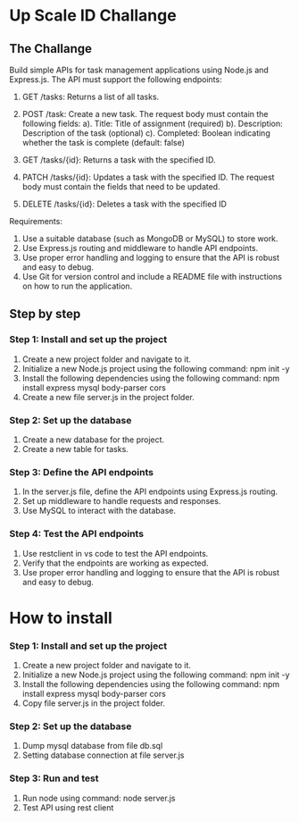 # Up Scale ID Challange

## The Challange
Build simple APIs for task management applications using Node.js and Express.js. The API must support the following endpoints:
1. GET /tasks: Returns a list of all tasks.

2. POST /task: Create a new task. The request body must contain the following fields:
a). Title: Title of assignment (required)
b). Description: Description of the task (optional)
c). Completed: Boolean indicating whether the task is complete (default: false)

3. GET /tasks/{id}: Returns a task with the specified ID.
4. PATCH /tasks/{id}: Updates a task with the specified ID. The request body must contain the fields that need to be updated.

5. DELETE /tasks/{id}: Deletes a task with the specified ID

Requirements:
1. Use a suitable database (such as MongoDB or MySQL) to store work.
2. Use Express.js routing and middleware to handle API endpoints.
3. Use proper error handling and logging to ensure that the API is robust and easy to debug.
4. Use Git for version control and include a README file with instructions on how to run the application.

## Step by step
### Step 1: Install and set up the project
1. Create a new project folder and navigate to it.
2. Initialize a new Node.js project using the following command: npm init -y
3. Install the following dependencies using the following command: npm install express mysql body-parser cors
4. Create a new file server.js in the project folder.

### Step 2: Set up the database
1. Create a new database for the project.
2. Create a new table for tasks.

### Step 3: Define the API endpoints
1. In the server.js file, define the API endpoints using Express.js routing.
2. Set up middleware to handle requests and responses.
3. Use MySQL to interact with the database.

### Step 4: Test the API endpoints
1. Use restclient in vs code to test the API endpoints.
2. Verify that the endpoints are working as expected.
3. Use proper error handling and logging to ensure that the API is robust and easy to debug.

# How to install
### Step 1: Install and set up the project
1. Create a new project folder and navigate to it.
2. Initialize a new Node.js project using the following command: npm init -y
3. Install the following dependencies using the following command: npm install express mysql body-parser cors
4. Copy file server.js in the project folder.

### Step 2: Set up the database
1. Dump mysql database from file db.sql
2. Setting database connection at file server.js

### Step 3: Run and test
1. Run node using command: node server.js
2. Test API using rest client
